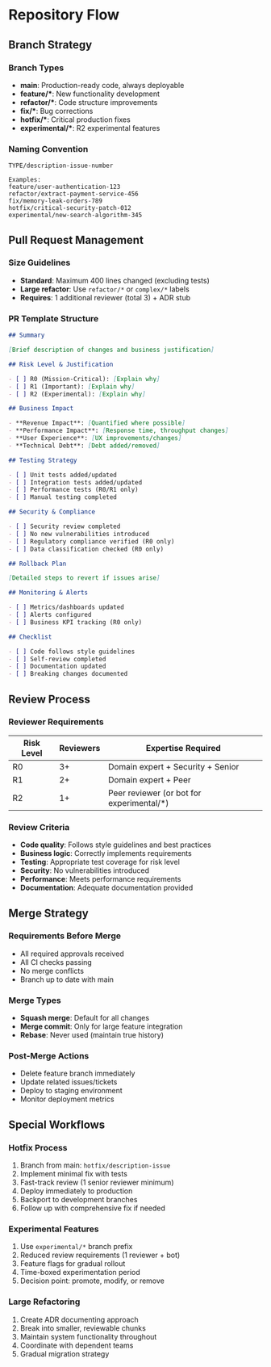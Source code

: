 # Repository Flow

## Branch Strategy

### Branch Types

- **main**: Production-ready code, always deployable
- **feature/\***: New functionality development
- **refactor/\***: Code structure improvements
- **fix/\***: Bug corrections
- **hotfix/\***: Critical production fixes
- **experimental/\***: R2 experimental features

### Naming Convention

```
TYPE/description-issue-number

Examples:
feature/user-authentication-123
refactor/extract-payment-service-456
fix/memory-leak-orders-789
hotfix/critical-security-patch-012
experimental/new-search-algorithm-345
```

## Pull Request Management

### Size Guidelines

- **Standard**: Maximum 400 lines changed (excluding tests)
- **Large refactor**: Use `refactor/*` or `complex/*` labels
- **Requires**: 1 additional reviewer (total 3) + ADR stub

### PR Template Structure

```markdown
## Summary

[Brief description of changes and business justification]

## Risk Level & Justification

- [ ] R0 (Mission-Critical): [Explain why]
- [ ] R1 (Important): [Explain why]
- [ ] R2 (Experimental): [Explain why]

## Business Impact

- **Revenue Impact**: [Quantified where possible]
- **Performance Impact**: [Response time, throughput changes]
- **User Experience**: [UX improvements/changes]
- **Technical Debt**: [Debt added/removed]

## Testing Strategy

- [ ] Unit tests added/updated
- [ ] Integration tests added/updated
- [ ] Performance tests (R0/R1 only)
- [ ] Manual testing completed

## Security & Compliance

- [ ] Security review completed
- [ ] No new vulnerabilities introduced
- [ ] Regulatory compliance verified (R0 only)
- [ ] Data classification checked (R0 only)

## Rollback Plan

[Detailed steps to revert if issues arise]

## Monitoring & Alerts

- [ ] Metrics/dashboards updated
- [ ] Alerts configured
- [ ] Business KPI tracking (R0 only)

## Checklist

- [ ] Code follows style guidelines
- [ ] Self-review completed
- [ ] Documentation updated
- [ ] Breaking changes documented
```

## Review Process

### Reviewer Requirements

| Risk Level | Reviewers | Expertise Required                         |
| ---------- | --------- | ------------------------------------------ |
| R0         | 3+        | Domain expert + Security + Senior          |
| R1         | 2+        | Domain expert + Peer                       |
| R2         | 1+        | Peer reviewer (or bot for experimental/\*) |

### Review Criteria

- **Code quality**: Follows style guidelines and best practices
- **Business logic**: Correctly implements requirements
- **Testing**: Appropriate test coverage for risk level
- **Security**: No vulnerabilities introduced
- **Performance**: Meets performance requirements
- **Documentation**: Adequate documentation provided

## Merge Strategy

### Requirements Before Merge

- All required approvals received
- All CI checks passing
- No merge conflicts
- Branch up to date with main

### Merge Types

- **Squash merge**: Default for all changes
- **Merge commit**: Only for large feature integration
- **Rebase**: Never used (maintain true history)

### Post-Merge Actions

- Delete feature branch immediately
- Update related issues/tickets
- Deploy to staging environment
- Monitor deployment metrics

## Special Workflows

### Hotfix Process

1. Branch from main: `hotfix/description-issue`
2. Implement minimal fix with tests
3. Fast-track review (1 senior reviewer minimum)
4. Deploy immediately to production
5. Backport to development branches
6. Follow up with comprehensive fix if needed

### Experimental Features

1. Use `experimental/*` branch prefix
2. Reduced review requirements (1 reviewer + bot)
3. Feature flags for gradual rollout
4. Time-boxed experimentation period
5. Decision point: promote, modify, or remove

### Large Refactoring

1. Create ADR documenting approach
2. Break into smaller, reviewable chunks
3. Maintain system functionality throughout
4. Coordinate with dependent teams
5. Gradual migration strategy
